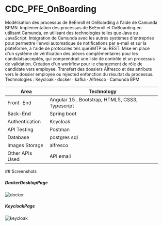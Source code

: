 # CDC_PFE_OnBoarding
Modélisation des processus de BeEnroll et OnBoarding à l'aide de Camunda BPMN.
Implémentation des processus de BeEnroll et OnBoarding en utilisant Camunda, en utilisant
des technologies telles que Java ou JavaScript.
Intégration de Camunda avec les autres systèmes d'entreprise pour permettre l'envoi
automatique de notifications par e-mail et sur la plateforme, à l'aide de protocoles tels queSMTP ou REST.
Mise en place d'un système de vérification des pièces complémentaires pour les candidatsacceptés, qui comprendrait une liste de contrôle et un processus de validation.
Création d'un workflow pour le changement de rôle de candidate vers employee.
Transfert des dossiers Alfresco et des attributs vers le dossier employee ou rejected enfonction du résultat du processus.
Technologies : Keycloak · docker · kafka · Alfresco · Camunda BPM



<table>
<thead>
<tr>
<th>Area</th>
<th>Technology</th>
</tr>
</thead>
<tbody>
	<tr>
		<td>Front-End</td>
		<td>Angular 15 , Bootstrap, HTML5, CSS3, Typescript</td>
	</tr>
	<tr>
		<td>Back-End</td>
		<td>Spring boot </td>
	</tr>
  <tr>
		<td>Authentication</td>
		<td>Keycloak</td>
	</tr>
	<tr>
		<td>API Testing</td>
		<td>Postman</td>
	</tr>
	<tr>
		<td>Database</td>
		<td>postgres sql </td>
	</tr>
  <tr>
		<td>Images Storage</td>
		<td>alfresco</td>
	</tr>
    <tr>
		<td>Other APIs Used</td>
		<td>API email </td>
	</tr>
</tbody>
</table>
## Screenshots


##### DockerDesktopPage

![docker](https://github.com/Rabiezouita11/CDC_PFE_OnBoarding/assets/91283165/f71a622b-31e9-4c00-978a-82977994d9bc)

##### KeycloakPage

![keycloak](https://github.com/Rabiezouita11/CDC_PFE_OnBoarding/assets/91283165/36ed4051-1139-483b-9335-b525c41eeec0)


